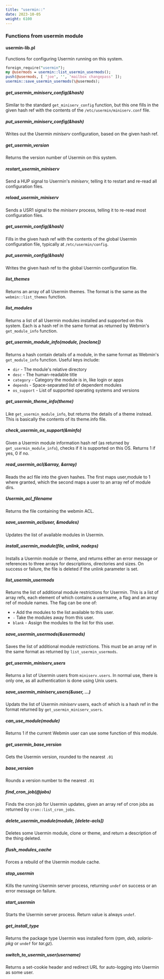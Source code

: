 ```yaml
---
title: "usermin::"
date: 2023-10-05
weight: 6100
---
```


### Functions from usermin module

#### usermin-lib.pl

Functions for configuring Usermin running on this system.

```perl
foreign_require("usermin");
my @usermods = usermin::list_usermin_usermods();
push(@usermods, [ 'joe', '', 'mailbox changepass' ]);
usermin::save_usermin_usermods(\@usermods);
```

##### get_usermin_miniserv_config(&hash)

Similar to the standard `get_miniserv_config` function, but this one fills in the given hash ref with the contents of the `/etc/usermin/miniserv.conf` file.

##### put_usermin_miniserv_config(&hash)

Writes out the Usermin _miniserv_ configuration, based on the given hash ref.

##### get_usermin_version

Returns the version number of Usermin on this system.

##### restart_usermin_miniserv

Send a HUP signal to Usermin's _miniserv_, telling it to restart and re-read all configuration files.

##### reload_usermin_miniserv

Sends a USR1 signal to the _miniserv_ process, telling it to re-read most configuration files.

##### get_usermin_config(&hash)

Fills in the given hash ref with the contents of the global Usermin configuration file, typically at `/etc/usermin/config`.

##### put_usermin_config(&hash)

Writes the given hash ref to the global Usermin configuration file.

##### list_themes

Returns an array of all Usermin themes. The format is the same as the `webmin::list_themes` function.

##### list_modules

Returns a list of all Usermin modules installed and supported on this system. Each is a hash ref in the same format as returned by Webmin's `get_module_info` function.

##### get_usermin_module_info(module, [noclone])

Returns a hash contain details of a module, in the same format as Webmin's `get_module_info` function. Useful keys include:

* `dir` - The module's relative directory
* `desc` - The human-readable title
* `category` - Category the module is in, like login or apps
* `depends` - Space-separated list of dependent modules
* `os_support` - List of supported operating systems and versions

##### get_usermin_theme_info(theme)

Like `get_usermin_module_info`, but returns the details of a theme instead. This is basically the contents of its theme.info file.

##### check_usermin_os_support(&minfo)

Given a Usermin module information hash ref (as returned by `get_usermin_module_info`), checks if it is supported on this OS. Returns 1 if yes, 0 if no.

##### read_usermin_acl(&array, &array)

Reads the acl file into the given hashes. The first maps user,module to 1 where granted, which the second maps a user to an array ref of module dirs.

##### Usermin_acl_filename

Returns the file containing the webmin ACL.

##### save_usermin_acl(user, &modules)

Updates the list of available modules in Usermin.

##### install_usermin_module(file, unlink, nodeps)

Installs a Usermin module or theme, and returns either an error message or references to three arrays for descriptions, directories and sizes. On success or failure, the file is deleted if the unlink parameter is set.

##### list_usermin_usermods

Returns the list of additional module restrictions for Usermin. This is a list of array refs, each element of which contains a username, a flag and an array ref of module names. The flag can be one of:

* `+` Add the modules to the list available to this user.
* `-` Take the modules away from this user.
* `blank` - Assign the modules to the list for this user.

##### save_usermin_usermods(&usermods)

Saves the list of additional module restrictions. This must be an array ref in the same format as returned by `list_usermin_usermods`.

##### get_usermin_miniserv_users

Returns a list of Usermin users from `miniserv.users`. In normal use, there is only one, as all authentication is done using Unix users.

##### save_usermin_miniserv_users(&user, ...)

Updats the list of Usermin _miniserv_ users, each of which is a hash ref in the format returned by `get_usermin_miniserv_users`.

##### can_use_module(module)

Returns 1 if the current Webmin user can use some function of this module.

##### get_usermin_base_version

Gets the Usermin version, rounded to the nearest `.01`

##### base_version

Rounds a version number to the nearest `.01`

##### find_cron_job(\@jobs)

Finds the cron job for Usermin updates, given an array ref of cron jobs as returned by `cron::list_cron_jobs`.

##### delete_usermin_module(module, [delete-acls])

Deletes some Usermin module, clone or theme, and return a description of the thing deleted.

##### flush_modules_cache

Forces a rebuild of the Usermin module cache.

##### stop_usermin

Kills the running Usermin server process, returning `undef` on success or an error message on failure.

##### start_usermin

Starts the Usermin server process. Return value is always `undef`.

##### get_install_type

Returns the package type Usermin was installed form (_rpm_, _deb_, _solaris-pkg_ or `undef` for _tar.gz_).

##### switch_to_usermin_user(username)

Returns a set-cookie header and redirect URL for auto-logging into Usermin as some user.
